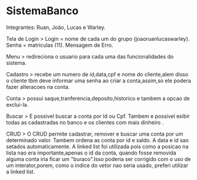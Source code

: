 # SistemaBanco
Integrantes: Ruan, João, Lucas e Warley.



Tela de Login > 
Login = nome de cada um do grupo (joaoruanlucaswarley).
Senha = matriculas (11).
Mensagem de Erro.

Menu >
redireciona o usuario para cada uma das funcionalidades do sistema.

Cadastro > 
recebe um numero de id,data,cpf e nome do cliente,alem disso o cliente tbm deve informar uma senha ao criar a conta,assim,so ele podera fazer alteracoes na conta.

Conta > 
possui saque,tranferencia,deposito,historico e tambem a opcao de exclui-la.

Buscar > 
E possivel buscar a conta por Id ou Cpf.
Tambem e possivel exibir todas as cadastradas no banco e os clientes com mais dinheiro .

CRUD > 
O CRUD permite cadastrar, remover e buscar uma conta por um determinado valor.
Tambem ordena as conta por id e saldo.
A data e id sao setados automaticamente.
A linked list foi utilizada pois como a posicao na lista nao era importante,apenas o id da conta, quando fosse removida alguma conta iria ficar um "buraco".Isso poderia ser corrigido 
com o uso de um interator,porem, como o indice do vetor nao seria usado, preferi utilizar a linked list.

